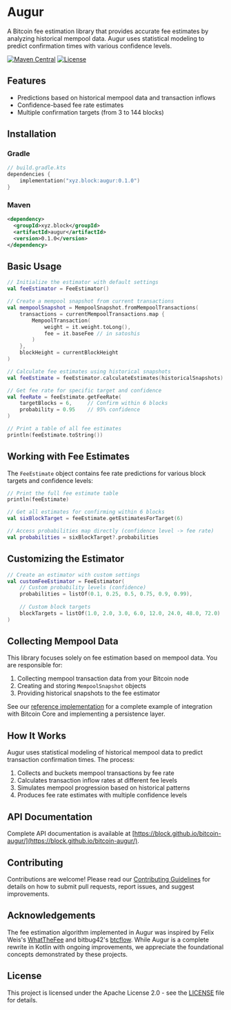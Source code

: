 # Augur

A Bitcoin fee estimation library that provides accurate fee estimates by analyzing historical mempool data. Augur uses statistical modeling to predict confirmation times with various confidence levels.

[![Maven Central](https://img.shields.io/maven-central/v/xyz.block/augur.svg)](https://search.maven.org/artifact/xyz.block/augur)
[![License](https://img.shields.io/github/license/block/bitcoin-augur)](LICENSE)

## Features

- Predictions based on historical mempool data and transaction inflows
- Confidence-based fee rate estimates
- Multiple confirmation targets (from 3 to 144 blocks)

## Installation

### Gradle

```kotlin
// build.gradle.kts
dependencies {
    implementation("xyz.block:augur:0.1.0")
}
```

### Maven

```xml
<dependency>
  <groupId>xyz.block</groupId>
  <artifactId>augur</artifactId>
  <version>0.1.0</version>
</dependency>
```

## Basic Usage

```kotlin
// Initialize the estimator with default settings
val feeEstimator = FeeEstimator()

// Create a mempool snapshot from current transactions
val mempoolSnapshot = MempoolSnapshot.fromMempoolTransactions(
    transactions = currentMempoolTransactions.map { 
        MempoolTransaction(
            weight = it.weight.toLong(),
            fee = it.baseFee // in satoshis
        )
    },
    blockHeight = currentBlockHeight
)

// Calculate fee estimates using historical snapshots
val feeEstimate = feeEstimator.calculateEstimates(historicalSnapshots)

// Get fee rate for specific target and confidence
val feeRate = feeEstimate.getFeeRate(
    targetBlocks = 6,     // Confirm within 6 blocks
    probability = 0.95    // 95% confidence
)

// Print a table of all fee estimates
println(feeEstimate.toString())
```

## Working with Fee Estimates

The `FeeEstimate` object contains fee rate predictions for various block targets and confidence levels:

```kotlin
// Print the full fee estimate table
println(feeEstimate)

// Get all estimates for confirming within 6 blocks
val sixBlockTarget = feeEstimate.getEstimatesForTarget(6)

// Access probabilities map directly (confidence level -> fee rate)
val probabilities = sixBlockTarget?.probabilities
```

## Customizing the Estimator

```kotlin
// Create an estimator with custom settings
val customFeeEstimator = FeeEstimator(
    // Custom probability levels (confidence)
    probabilities = listOf(0.1, 0.25, 0.5, 0.75, 0.9, 0.99),
    
    // Custom block targets
    blockTargets = listOf(1.0, 2.0, 3.0, 6.0, 12.0, 24.0, 48.0, 72.0)
)
```

## Collecting Mempool Data

This library focuses solely on fee estimation based on mempool data. You are responsible for:

1. Collecting mempool transaction data from your Bitcoin node
2. Creating and storing `MempoolSnapshot` objects
3. Providing historical snapshots to the fee estimator

See our [reference implementation](https://github.com/block/bitcoin-augur-reference) for a complete example of integration with Bitcoin Core and implementing a persistence layer.

## How It Works

Augur uses statistical modeling of historical mempool data to predict transaction confirmation times. The process:

1. Collects and buckets mempool transactions by fee rate
2. Calculates transaction inflow rates at different fee levels
3. Simulates mempool progression based on historical patterns
4. Produces fee rate estimates with multiple confidence levels

## API Documentation

Complete API documentation is available at [https://block.github.io/bitcoin-augur/](https://block.github.io/bitcoin-augur/).

## Contributing

Contributions are welcome! Please read our [Contributing Guidelines](CONTRIBUTING.md) for details on how to submit pull requests, report issues, and suggest improvements.

## Acknowledgements

The fee estimation algorithm implemented in Augur was inspired by Felix Weis's [WhatTheFee](https://github.com/FelixWeis/WhatTheFee--legacy) and bitbug42's [btcflow](https://github.com/joltfun/btcflow). While Augur is a complete rewrite in Kotlin with ongoing improvements, we appreciate the foundational concepts demonstrated by these projects.

## License

This project is licensed under the Apache License 2.0 - see the [LICENSE](LICENSE) file for details.
